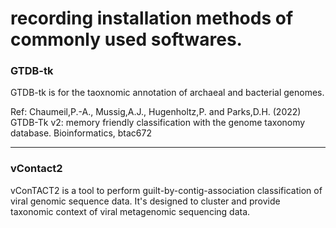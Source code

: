 # recording installation methods of commonly used softwares.

### GTDB-tk
GTDB-tk is for the taoxnomic annotation of archaeal and bacterial genomes.

Ref:  Chaumeil,P.-A., Mussig,A.J., Hugenholtz,P. and Parks,D.H. (2022) GTDB-Tk v2: memory friendly classification with the genome taxonomy database. Bioinformatics, btac672

***

### vContact2
vConTACT2 is a tool to perform guilt-by-contig-association classification of viral genomic sequence data. It's designed to cluster and provide taxonomic context of viral metagenomic sequencing data.
